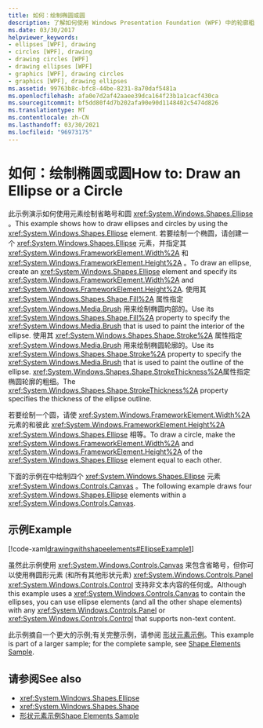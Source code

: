 ```yaml
---
title: 如何：绘制椭圆或圆
description: 了解如何使用 Windows Presentation Foundation (WPF) 中的轮廓粗细和内部颜色来绘制椭圆或圆。
ms.date: 03/30/2017
helpviewer_keywords:
- ellipses [WPF], drawing
- circles [WPF], drawing
- drawing circles [WPF]
- drawing ellipses [WPF]
- graphics [WPF], drawing circles
- graphics [WPF], drawing ellipses
ms.assetid: 99763b8c-bfc8-44be-8231-8a70daf5481a
ms.openlocfilehash: afa0e7d2af42aaee39dca164f23b1a1cacf430ca
ms.sourcegitcommit: bf5dd80f4d7b202afa90e90d1148402c5474d826
ms.translationtype: MT
ms.contentlocale: zh-CN
ms.lasthandoff: 03/30/2021
ms.locfileid: "96973175"
---
```

# <a name="how-to-draw-an-ellipse-or-a-circle"></a><span data-ttu-id="d65dc-103">如何：绘制椭圆或圆</span><span class="sxs-lookup"><span data-stu-id="d65dc-103">How to: Draw an Ellipse or a Circle</span></span>
<span data-ttu-id="d65dc-104">此示例演示如何使用元素绘制省略号和圆 <xref:System.Windows.Shapes.Ellipse> 。</span><span class="sxs-lookup"><span data-stu-id="d65dc-104">This example shows how to draw ellipses and circles by using the <xref:System.Windows.Shapes.Ellipse> element.</span></span> <span data-ttu-id="d65dc-105">若要绘制一个椭圆，请创建一个 <xref:System.Windows.Shapes.Ellipse> 元素，并指定其 <xref:System.Windows.FrameworkElement.Width%2A> 和 <xref:System.Windows.FrameworkElement.Height%2A> 。</span><span class="sxs-lookup"><span data-stu-id="d65dc-105">To draw an ellipse, create an <xref:System.Windows.Shapes.Ellipse> element and specify its <xref:System.Windows.FrameworkElement.Width%2A> and <xref:System.Windows.FrameworkElement.Height%2A>.</span></span> <span data-ttu-id="d65dc-106">使用其 <xref:System.Windows.Shapes.Shape.Fill%2A> 属性指定 <xref:System.Windows.Media.Brush> 用来绘制椭圆内部的。</span><span class="sxs-lookup"><span data-stu-id="d65dc-106">Use its <xref:System.Windows.Shapes.Shape.Fill%2A> property to specify the <xref:System.Windows.Media.Brush> that is used to paint the interior of the ellipse.</span></span> <span data-ttu-id="d65dc-107">使用其 <xref:System.Windows.Shapes.Shape.Stroke%2A> 属性指定 <xref:System.Windows.Media.Brush> 用来绘制椭圆轮廓的。</span><span class="sxs-lookup"><span data-stu-id="d65dc-107">Use its <xref:System.Windows.Shapes.Shape.Stroke%2A> property to specify the <xref:System.Windows.Media.Brush> that is used to paint the outline of the ellipse.</span></span> <span data-ttu-id="d65dc-108"><xref:System.Windows.Shapes.Shape.StrokeThickness%2A>属性指定椭圆轮廓的粗细。</span><span class="sxs-lookup"><span data-stu-id="d65dc-108">The <xref:System.Windows.Shapes.Shape.StrokeThickness%2A> property specifies the thickness of the ellipse outline.</span></span>  
  
 <span data-ttu-id="d65dc-109">若要绘制一个圆，请使 <xref:System.Windows.FrameworkElement.Width%2A> 元素的和彼此 <xref:System.Windows.FrameworkElement.Height%2A> <xref:System.Windows.Shapes.Ellipse> 相等。</span><span class="sxs-lookup"><span data-stu-id="d65dc-109">To draw a circle, make the <xref:System.Windows.FrameworkElement.Width%2A> and <xref:System.Windows.FrameworkElement.Height%2A> of the <xref:System.Windows.Shapes.Ellipse> element equal to each other.</span></span>  
  
 <span data-ttu-id="d65dc-110">下面的示例在中绘制四个 <xref:System.Windows.Shapes.Ellipse> 元素 <xref:System.Windows.Controls.Canvas> 。</span><span class="sxs-lookup"><span data-stu-id="d65dc-110">The following example draws four <xref:System.Windows.Shapes.Ellipse> elements within a <xref:System.Windows.Controls.Canvas>.</span></span>  
  
## <a name="example"></a><span data-ttu-id="d65dc-111">示例</span><span class="sxs-lookup"><span data-stu-id="d65dc-111">Example</span></span>  
 [!code-xaml[drawingwithshapeelements#EllipseExample1](~/samples/snippets/csharp/VS_Snippets_Wpf/DrawingWithShapeElements/CS/ellipseexample.xaml#ellipseexample1)]  
  
 <span data-ttu-id="d65dc-112">虽然此示例使用 <xref:System.Windows.Controls.Canvas> 来包含省略号，但你可以使用椭圆形元素 (和所有其他形状元素) <xref:System.Windows.Controls.Panel> <xref:System.Windows.Controls.Control> 支持非文本内容的任何或。</span><span class="sxs-lookup"><span data-stu-id="d65dc-112">Although this example uses a <xref:System.Windows.Controls.Canvas> to contain the ellipses, you can use ellipse elements (and all the other shape elements) with any <xref:System.Windows.Controls.Panel> or <xref:System.Windows.Controls.Control> that supports non-text content.</span></span>  
  
 <span data-ttu-id="d65dc-113">此示例摘自一个更大的示例;有关完整示例，请参阅 [形状元素示例](https://github.com/Microsoft/WPF-Samples/tree/master/Graphics/ShapeElements)。</span><span class="sxs-lookup"><span data-stu-id="d65dc-113">This example is part of a larger sample; for the complete sample, see [Shape Elements Sample](https://github.com/Microsoft/WPF-Samples/tree/master/Graphics/ShapeElements).</span></span>  
  
## <a name="see-also"></a><span data-ttu-id="d65dc-114">请参阅</span><span class="sxs-lookup"><span data-stu-id="d65dc-114">See also</span></span>

- <xref:System.Windows.Shapes.Ellipse>
- <xref:System.Windows.Shapes.Shape>
- [<span data-ttu-id="d65dc-115">形状元素示例</span><span class="sxs-lookup"><span data-stu-id="d65dc-115">Shape Elements Sample</span></span>](https://github.com/Microsoft/WPF-Samples/tree/master/Graphics/ShapeElements)
